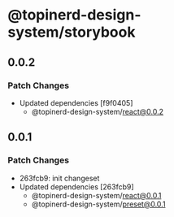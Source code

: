# @topinerd-design-system/storybook

## 0.0.2

### Patch Changes

- Updated dependencies [f9f0405]
  - @topinerd-design-system/react@0.0.2

## 0.0.1

### Patch Changes

- 263fcb9: init changeset
- Updated dependencies [263fcb9]
  - @topinerd-design-system/react@0.0.1
  - @topinerd-design-system/preset@0.0.1
